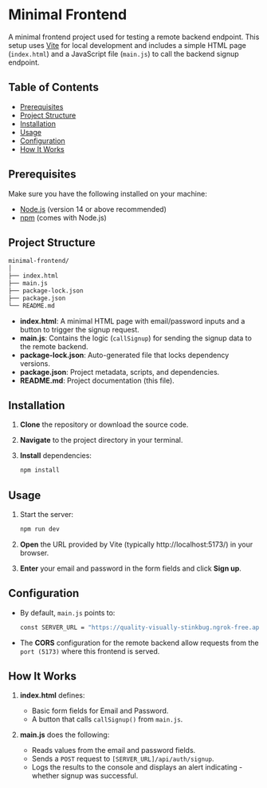 # Minimal Frontend

A minimal frontend project used for testing a remote backend endpoint. This setup uses [Vite](https://vitejs.dev/) for local development and includes a simple HTML page (`index.html`) and a JavaScript file (`main.js`) to call the backend signup endpoint.

## Table of Contents

- [Prerequisites](#prerequisites)
- [Project Structure](#project-structure)
- [Installation](#installation)
- [Usage](#usage)
- [Configuration](#configuration)
- [How It Works](#how-it-works)

## Prerequisites

Make sure you have the following installed on your machine:

- [Node.js](https://nodejs.org/) (version 14 or above recommended)
- [npm](https://www.npmjs.com/) (comes with Node.js)

## Project Structure

```bash
minimal-frontend/
│
├── index.html
├── main.js
├── package-lock.json
├── package.json
└── README.md
```

- **index.html**: A minimal HTML page with email/password inputs and a button to trigger the signup request.
- **main.js**: Contains the logic (`callSignup`) for sending the signup data to the remote backend.
- **package-lock.json**: Auto-generated file that locks dependency versions.
- **package.json**: Project metadata, scripts, and dependencies.
- **README.md**: Project documentation (this file).

## Installation

1. **Clone** the repository or download the source code.
2. **Navigate** to the project directory in your terminal.
3. **Install** dependencies:

   ```bash
   npm install
   ```

## Usage

1. Start the server:

   ```bash
   npm run dev
   ```

2. **Open** the URL provided by Vite (typically http://localhost:5173/) in your browser.

3. **Enter** your email and password in the form fields and click **Sign up**.

## Configuration

- By default, `main.js` points to:

  ```bash
  const SERVER_URL = "https://quality-visually-stinkbug.ngrok-free.app";
  ```

- The **CORS** configuration for the remote backend allow requests from the `port (5173)` where this frontend is served.

## How It Works

1. **index.html** defines:

   - Basic form fields for Email and Password.
   - A button that calls `callSignup()` from `main.js`.

2. **main.js** does the following:
   - Reads values from the email and password fields.
   - Sends a `POST` request to `[SERVER_URL]/api/auth/signup`.
   - Logs the results to the console and displays an alert indicating -whether signup was successful.

